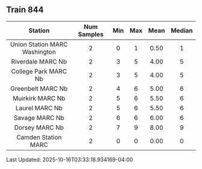 ## Train 844

| Station | Num Samples | Min | Max | Mean | Median |
| :-----: | :---------: | :-: | :-: | :--: | :----: |
| Union Station MARC Washington | 2 | 0 | 1 | 0.50 | 1 |
| Riverdale MARC Nb | 2 | 3 | 5 | 4.00 | 5 |
| College Park MARC Nb | 2 | 3 | 5 | 4.00 | 5 |
| Greenbelt MARC Nb | 2 | 4 | 6 | 5.00 | 6 |
| Muirkirk MARC Nb | 2 | 5 | 6 | 5.50 | 6 |
| Laurel MARC Nb | 2 | 5 | 6 | 5.50 | 6 |
| Savage MARC Nb | 2 | 6 | 6 | 6.00 | 6 |
| Dorsey MARC Nb | 2 | 7 | 9 | 8.00 | 9 |
| Camden Station MARC | 2 | 0 | 0 | 0.00 | 0 |


Last Updated: 2025-10-16T03:33:18.934169-04:00